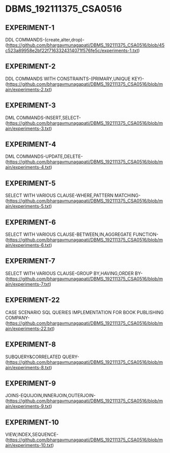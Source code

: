 # DBMS_192111375_CSA0516
## EXPERIMENT-1
DDL COMMANDS-(create,alter,drop)-(https://github.com/bhargavmunagapati/DBMS_192111375_CSA0516/blob/45c523a89958e2bf22f7163324314071f576fe5c/experiments-1.txt)
## EXPERIMENT-2
DDL COMMANDS WITH CONSTRAINTS-(PRIMARY,UNIQUE KEY)-(https://github.com/bhargavmunagapati/DBMS_192111375_CSA0516/blob/main/experiments-2.txt)
## EXPERIMENT-3
DML COMMANDS-INSERT,SELECT-(https://github.com/bhargavmunagapati/DBMS_192111375_CSA0516/blob/main/experiments-3.txt)
## EXPERIMENT-4
DML COMMANDS-UPDATE,DELETE-(https://github.com/bhargavmunagapati/DBMS_192111375_CSA0516/blob/main/experiments-4.txt)
## EXPERIMENT-5
SELECT WITH VARIOUS CLAUSE-WHERE,PATTERN MATCHING-(https://github.com/bhargavmunagapati/DBMS_192111375_CSA0516/blob/main/experiments-5.txt)
## EXPERIMENT-6
SELECT WITH VARIOUS CLAUSE-BETWEEN,IN,AGGREGATE FUNCTION-(https://github.com/bhargavmunagapati/DBMS_192111375_CSA0516/blob/main/experiments-6.txt)
## EXPERIMENT-7
SELECT WITH VARIOUS CLAUSE-GROUP BY,HAVING,ORDER BY-(https://github.com/bhargavmunagapati/DBMS_192111375_CSA0516/blob/main/experiments-7.txt)
## EXPERIMENT-22
CASE SCENARIO SQL QUERIES IMPLEMENTATION FOR BOOK PUBLISHING COMPANY-(https://github.com/bhargavmunagapati/DBMS_192111375_CSA0516/blob/main/experiments-22.txt)
## EXPERIMENT-8
SUBQUERY&CORRELATED QUERY-(https://github.com/bhargavmunagapati/DBMS_192111375_CSA0516/blob/main/experiments-8.txt)
## EXPERIMENT-9
JOINS-EQUIJOIN,INNERJOIN,OUTERJOIN-(https://github.com/bhargavmunagapati/DBMS_192111375_CSA0516/blob/main/experiments-9.txt)
## EXPERIMENT-10
VIEW,INDEX,SEQUENCE-(https://github.com/bhargavmunagapati/DBMS_192111375_CSA0516/blob/main/experiments-10.txt)
